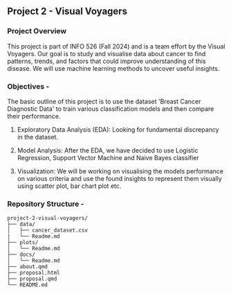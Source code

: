 ## Project 2 - Visual Voyagers

### Project Overview
This project is part of INFO 526 (Fall 2024) and is a team effort by the Visual Voyagers. Our goal is to study and visualise data about cancer to find patterns, trends, and factors that could improve understanding of this disease. We will use machine learning methods to uncover useful insights.

### Objectives - 
The basic outline of this project is to use the dataset 'Breast Cancer Diagnostic Data' to train various classification models and then compare their performance.

1) Exploratory Data Analysis (EDA): Looking for fundamental discrepancy in the dataset.

2) Model Analysis: After the EDA, we have decided to use Logistic Regression, Support Vector Machine and Naive Bayes classifier

3) Visualization: We will be working on visualising the models performance on various criteria and use the found insights to represent them visually using scatter plot, bar chart plot etc. 

### Repository Structure - 
```plaintext
project-2-visual-voyagers/
├── data/
│   ├── cancer_dataset.csv
|   └── Readme.md
├── plots/
│   └── Readme.md
├── docs/
│   └── Readme.md
├── about.qmd
├── proposal.html
├── proposal.qmd
└── README.md


